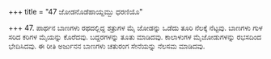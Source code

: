 +++
title = "47 ಜೋಡನೊಡೆಹಾಯ್ದಮ್ಬು ಧರಣಿಯೊ"

+++
47. ಪಾರ್ಥನ ಬಾಣಗಳು ರಥದಲ್ಲಿದ್ದ ಶತ್ರುಗಳ ಮೈ ಜೋಡನ್ನು ಒಡೆದು ತೂರಿ ನೆಲಕ್ಕೆ ನೆಟ್ಟವು. ಬಾಣಗಳು ಗುಳ ಸರಿದ ಕರಿಗಳ ಮೈಯನ್ನು ಕೊರೆದವು. ಬದ್ದರಗಳನ್ನು ತೂತು ಮಾಡಿದವು. ಕಾಲಾಳುಗಳ ಮೈಜೋಡುಗಳನ್ನು ರಭಸದಿಂದ ಭೇದಿಸಿದವು. ಈ ರೀತಿ ಅರ್ಜುನನ ಬಾಣಗಳು ಚತುರಂಗ ಸೇನೆಯನ್ನು ನೆಲಸಮ ಮಾಡಿದವು.